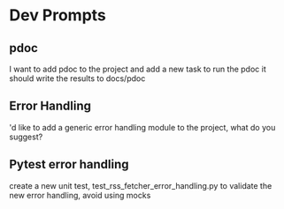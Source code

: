 # Dev Prompts

## pdoc

I want to add pdoc to the project and add a new task to run the pdoc it should write the results to docs/pdoc

## Error Handling

'd like to add a generic error handling module to the project, what do you suggest?

## Pytest error handling

create a new unit test, test_rss_fetcher_error_handling.py to validate the new error handling, avoid using mocks
